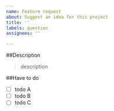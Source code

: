 ```yaml
---
name: Feature request
about: Suggest an idea for this project
title: ''
labels: question
assignees: ''

---
```


##Description

>description

##Have to do

- [ ] todo A
- [ ] todo B
- [ ] todo C
